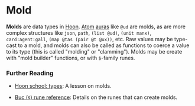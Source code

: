 # Mold

**Molds** are data types in [Hoon](glossary/hoon). [Atom](glossary/atom) [auras](glossary/aura) like `@ud` are molds, as are more complex structures like `json`, `path`, `(list @ud)`, `(unit manx)`, `card:agent:gall`, `(map @tas (pair @t @ux))`, etc. Raw values may be type-cast to a mold, and molds can also be called as functions to coerce a value to its type (this is called "molding" or "clamming"). Molds may be create with "mold builder" functions, or with `$`-family runes.

### Further Reading

- [Hoon school: types](courses/hoon-school/E-types): A lesson on molds.

- [Buc (`$`) rune reference](language/hoon/reference/rune/buc): Details on the runes that can create molds.
